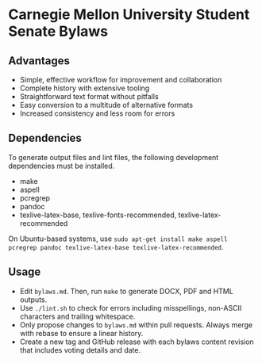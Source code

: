 Carnegie Mellon University Student Senate Bylaws
================================================

Advantages
----------

- Simple, effective workflow for improvement and collaboration
- Complete history with extensive tooling
- Straightforward text format without pitfalls
- Easy conversion to a multitude of alternative formats
- Increased consistency and less room for errors

Dependencies
------------

To generate output files and lint files, the following development dependencies must be installed.

- make
- aspell
- pcregrep
- pandoc
- texlive-latex-base, texlive-fonts-recommended, texlive-latex-recommended

On Ubuntu-based systems, use `sudo apt-get install make aspell pcregrep pandoc texlive-latex-base texlive-latex-recommended`.

Usage
-----

- Edit `bylaws.md`. Then, run `make` to generate DOCX, PDF and HTML outputs.
- Use `./lint.sh` to check for errors including misspellings, non-ASCII characters and trailing whitespace.
- Only propose changes to `bylaws.md` within pull requests. Always merge with rebase to ensure a linear history.
- Create a new tag and GitHub release with each bylaws content revision that includes voting details and date.
